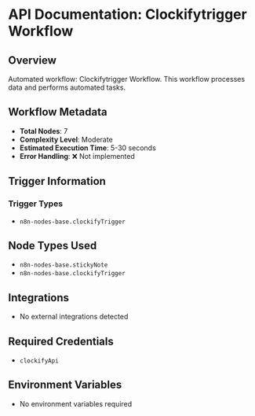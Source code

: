 # API Documentation: Clockifytrigger Workflow

## Overview
Automated workflow: Clockifytrigger Workflow. This workflow processes data and performs automated tasks.

## Workflow Metadata
- **Total Nodes**: 7
- **Complexity Level**: Moderate
- **Estimated Execution Time**: 5-30 seconds
- **Error Handling**: ❌ Not implemented

## Trigger Information
### Trigger Types
- `n8n-nodes-base.clockifyTrigger`

## Node Types Used
- `n8n-nodes-base.stickyNote`
- `n8n-nodes-base.clockifyTrigger`

## Integrations
- No external integrations detected

## Required Credentials
- `clockifyApi`

## Environment Variables
- No environment variables required
